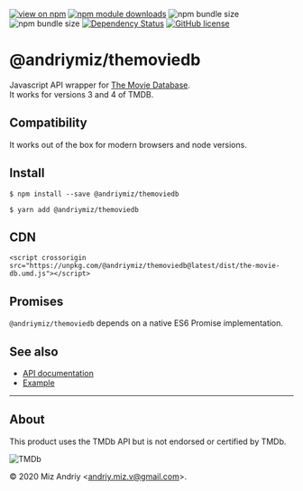 [![view on npm](http://img.shields.io/npm/v/@andriymiz/themoviedb.svg)](https://www.npmjs.org/package/@andriymiz/themoviedb)
[![npm module downloads](http://img.shields.io/npm/dt/@andriymiz/themoviedb.svg)](https://www.npmjs.org/package/@andriymiz/themoviedb)
![npm bundle size](https://img.shields.io/bundlephobia/min/@andriymiz/themoviedb)
![npm bundle size](https://img.shields.io/bundlephobia/minzip/@andriymiz/themoviedb)
[![Dependency Status](https://badgen.net/david/dep/andriymiz/themoviedb)](https://david-dm.org/andriymiz/themoviedb)
[![GitHub license](https://img.shields.io/github/license/andriymiz/themoviedb.svg)](https://github.com/andriymiz/themoviedb/blob/master/LICENSE)

# @andriymiz/themoviedb

Javascript API wrapper for [The Movie Database](https://www.themoviedb.org/).  
It works for versions 3 and 4 of TMDB.

## Compatibility

It works out of the box for modern browsers and node versions.

## Install

```
$ npm install --save @andriymiz/themoviedb
```
```
$ yarn add @andriymiz/themoviedb
```

## CDN

`<script crossorigin src="https://unpkg.com/@andriymiz/themoviedb@latest/dist/the-movie-db.umd.js"></script>`

## Promises

`@andriymiz/themoviedb` depends on a native ES6 Promise implementation.

## See also

* [API documentation](https://github.com/andriymiz/themoviedb/blob/master/docs/api.md)
* [Example](https://github.com/andriymiz/themoviedb/blob/master/examples/example_1.html)

* * *

## About

This product uses the TMDb API but is not endorsed or certified by TMDb.

![TMDb](https://www.themoviedb.org/assets/2/v4/logos/408x161-powered-by-rectangle-green-bb4301c10ddc749b4e79463811a68afebeae66ef43d17bcfd8ff0e60ded7ce99.png)

&copy; 2020 Miz Andriy \<andriy.miz.v@gmail.com\>.

